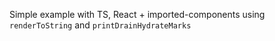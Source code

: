 Simple example with TS, React + imported-components using `renderToString` and `printDrainHydrateMarks`